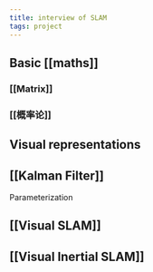 ```yaml
---
title: interview of SLAM
tags: project
---
```


## Basic [[maths]]
### [[Matrix]]
### [[概率论]]
## Visual representations
## [[Kalman Filter]]
Parameterization
## [[Visual SLAM]]
## [[Visual Inertial SLAM]]
##
